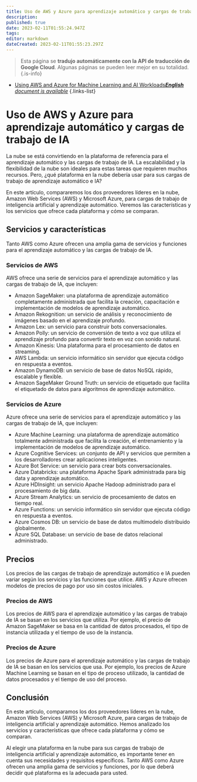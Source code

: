 ```yaml
---
title: Uso de AWS y Azure para aprendizaje automático y cargas de trabajo de IA
description: 
published: true
date: 2023-02-11T01:55:24.947Z
tags: 
editor: markdown
dateCreated: 2023-02-11T01:55:23.297Z
---
```


> Esta página se **tradujo automáticamente con la API de traducción de Google Cloud**.
Algunas páginas se pueden leer mejor en su totalidad.{.is-info}



- [Using AWS and Azure for Machine Learning and AI Workloads***English** document is available*](/en/Knowledge-base/Cloud/using-aws-and-azure-for-machine-learning-and-ai-workloads)
{.links-list}


# Uso de AWS y Azure para aprendizaje automático y cargas de trabajo de IA

La nube se está convirtiendo en la plataforma de referencia para el aprendizaje automático y las cargas de trabajo de IA. La escalabilidad y la flexibilidad de la nube son ideales para estas tareas que requieren muchos recursos. Pero, ¿qué plataforma en la nube debería usar para sus cargas de trabajo de aprendizaje automático e IA?

En este artículo, compararemos los dos proveedores líderes en la nube, Amazon Web Services (AWS) y Microsoft Azure, para cargas de trabajo de inteligencia artificial y aprendizaje automático. Veremos las características y los servicios que ofrece cada plataforma y cómo se comparan.

## Servicios y características

Tanto AWS como Azure ofrecen una amplia gama de servicios y funciones para el aprendizaje automático y las cargas de trabajo de IA.

### Servicios de AWS

AWS ofrece una serie de servicios para el aprendizaje automático y las cargas de trabajo de IA, que incluyen:

- Amazon SageMaker: una plataforma de aprendizaje automático completamente administrada que facilita la creación, capacitación e implementación de modelos de aprendizaje automático.
- Amazon Rekognition: un servicio de análisis y reconocimiento de imágenes basado en el aprendizaje profundo.
- Amazon Lex: un servicio para construir bots conversacionales.
- Amazon Polly: un servicio de conversión de texto a voz que utiliza el aprendizaje profundo para convertir texto en voz con sonido natural.
- Amazon Kinesis: Una plataforma para el procesamiento de datos en streaming.
- AWS Lambda: un servicio informático sin servidor que ejecuta código en respuesta a eventos.
- Amazon DynamoDB: un servicio de base de datos NoSQL rápido, escalable y flexible.
- Amazon SageMaker Ground Truth: un servicio de etiquetado que facilita el etiquetado de datos para algoritmos de aprendizaje automático.

### Servicios de Azure

Azure ofrece una serie de servicios para el aprendizaje automático y las cargas de trabajo de IA, que incluyen:

- Azure Machine Learning: una plataforma de aprendizaje automático totalmente administrada que facilita la creación, el entrenamiento y la implementación de modelos de aprendizaje automático.
- Azure Cognitive Services: un conjunto de API y servicios que permiten a los desarrolladores crear aplicaciones inteligentes.
- Azure Bot Service: un servicio para crear bots conversacionales.
- Azure Databricks: una plataforma Apache Spark administrada para big data y aprendizaje automático.
- Azure HDInsight: un servicio Apache Hadoop administrado para el procesamiento de big data.
- Azure Stream Analytics: un servicio de procesamiento de datos en tiempo real.
- Azure Functions: un servicio informático sin servidor que ejecuta código en respuesta a eventos.
- Azure Cosmos DB: un servicio de base de datos multimodelo distribuido globalmente.
- Azure SQL Database: un servicio de base de datos relacional administrado.

## Precios

Los precios de las cargas de trabajo de aprendizaje automático e IA pueden variar según los servicios y las funciones que utilice. AWS y Azure ofrecen modelos de precios de pago por uso sin costos iniciales.

### Precios de AWS

Los precios de AWS para el aprendizaje automático y las cargas de trabajo de IA se basan en los servicios que utiliza. Por ejemplo, el precio de Amazon SageMaker se basa en la cantidad de datos procesados, el tipo de instancia utilizada y el tiempo de uso de la instancia.

### Precios de Azure

Los precios de Azure para el aprendizaje automático y las cargas de trabajo de IA se basan en los servicios que usa. Por ejemplo, los precios de Azure Machine Learning se basan en el tipo de proceso utilizado, la cantidad de datos procesados y el tiempo de uso del proceso.

## Conclusión

En este artículo, comparamos los dos proveedores líderes en la nube, Amazon Web Services (AWS) y Microsoft Azure, para cargas de trabajo de inteligencia artificial y aprendizaje automático. Hemos analizado los servicios y características que ofrece cada plataforma y cómo se comparan.

Al elegir una plataforma en la nube para sus cargas de trabajo de inteligencia artificial y aprendizaje automático, es importante tener en cuenta sus necesidades y requisitos específicos. Tanto AWS como Azure ofrecen una amplia gama de servicios y funciones, por lo que deberá decidir qué plataforma es la adecuada para usted.